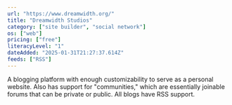 ```yaml
---
url: "https://www.dreamwidth.org/"
title: "Dreamwidth Studios"
category: ["site builder", "social network"]
os: ["web"]
pricing: ["free"]
literacyLevel: "1"
dateAdded: "2025-01-31T21:27:37.614Z"
feeds: ["RSS"]
---
```


A blogging platform with enough customizability to serve as a personal website. Also has support for "communities," which are essentially joinable forums that can be private or public. All blogs have RSS support.
